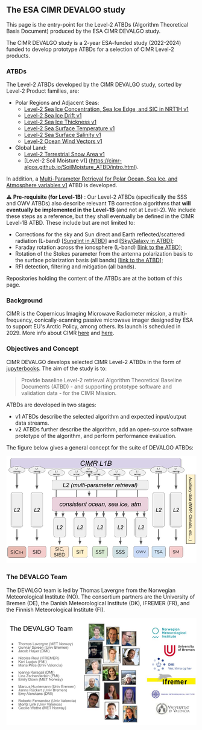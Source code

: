 ## The ESA CIMR DEVALGO study

This page is the entry-point for the Level-2 ATBDs (Algorithm Theoretical Basis Document) produced by the ESA CIMR DEVALGO study.

The CIMR DEVALGO study is a 2-year ESA-funded study (2022-2024) funded to develop prototype ATBDs for a selection of CIMR Level-2 products.

### ATBDs

The Level-2 ATBDs developed by the CIMR DEVALGO study, sorted by Level-2 Product families, are:
* Polar Regions and Adjacent Seas:
   * [Level-2 Sea Ice Concentration, Sea Ice Edge, and SIC in NRT1H v1](https://cimr-algos.github.io/SeaIceConcentration_ATBD/intro.html) 
   * [Level-2 Sea Ice Drift v1](https://cimr-algos.github.io/SeaIceDrift_ATBD/intro.html)
   * [Level-2 Sea Ice Thickness v1](https://cimr-algos.github.io/SeaIceThickness_ATBD/intro.html)
   * [Level-2 Sea Surface Temperature v1](https://cimr-algos.github.io/SeaSurfaceTemperature_ATBD/intro.html) 
   * [Level-2 Sea Surface Salinity v1](https://cimr-algos.github.io/SeaSurfaceSalinity_ATBD/intro.html)
   * [Level-2 Ocean Wind Vectors v1](https://cimr-algos.github.io/OceanWindVectors_ATBD/intro.html)
* Global Land:
   * [Level-2 Terrestrial Snow Area v1](https://cimr-algos.github.io/TerrestrialSnowArea_ATBD/intro.html)
   * [Level-2 Soil Moisture v1] (https://cimr-algos.github.io/SoilMoisture_ATBD/intro.html).
     

In addition, a [Multi-Parameter Retrieval for Polar Ocean, Sea Ice, and Atmosphere variables v1](https://cimr-algos.github.io/MultiParameter_ATBD/intro.html) ATBD is developed.

:warning: **Pre-requisite (for Level-1B)** : Our Level-2 ATBDs (specifically the SSS and OWV ATBDs) also describe relevant TB correction algorithms that **will eventually be implemented in the Level-1B** (and not at Level-2). We include these steps as a reference, but they shall eventually be defined in the CIMR Level-1B ATBD. These include but are not limited to:
* Corrections for the sky and Sun direct and Earth reflected/scattered radiation (L-band) [[Sunglint in ATBD](https://cimr-algos.github.io/SeaSurfaceSalinity_ATBD/baseline_algorithm_definition.html#sea-surface-scattered-solar-sunglint-contributions)] and [[Sky/Galaxy in ATBD](https://cimr-algos.github.io/SeaSurfaceSalinity_ATBD/baseline_algorithm_definition.html#sea-surface-scattered-celestial-sky-radiation-contribution)];
* Faraday rotation across the ionosphere (L-band) [[link to the ATBD](https://cimr-algos.github.io/SeaSurfaceSalinity_ATBD/baseline_algorithm_definition.html#faraday-rotation-angle)];
* Rotation of the Stokes parameter from the antenna polarization basis to the surface polarization basis (all bands) [[link to the ATBD](https://cimr-algos.github.io/SeaSurfaceSalinity_ATBD/baseline_algorithm_definition.html#total-rotation-from-surface-basis-to-antenna-basis)];
* RFI detection, filtering and mitigation (all bands).

Repositories holding the content of the ATBDs are at the bottom of this page.

### Background

CIMR is the Copernicus Imaging Microwave Radiometer mission, a multi-frequency, conically-scanning passive microwave imager
designed by ESA to support EU's Arctic Policy, among others. Its launch is scheduled in 2029.
More info about CIMR [here](https://www.esa.int/Applications/Observing_the_Earth/Copernicus/Copernicus_Sentinel_Expansion_missions) and
[here](https://cimr.eu).

### Objectives and Concept

CIMR DEVALGO develops selected CIMR Level-2 ATBDs in the form of [jupyterbooks](https://jupyterbook.org/en/stable/intro.html). The aim of the study is to:

> Provide baseline Level-2 retrieval Algorithm Theoretical Baseline Documents (ATBD)  - and supporting prototype software and validation data - for the CIMR Mission.

ATBDs are developed in two stages:
* v1 ATBDs describe the selected algorithm and expected input/output data streams.
* v2 ATBDs further describe the algorithm, add an open-source software prototype of the algorithm, and perform performance evaluation.

The figure below gives a general concept for the suite of DEVALGO ATBDs:

![The CIMR DEVALGO Concept](./profile/imgs/devalgo_concept.png)

### The DEVALGO Team

The DEVALGO team is led by Thomas Lavergne from the Norwegian Meteorological Institute (NO). The consortium partners are the University of Bremen (DE),
the Danish Meteorological Institute (DK), IFREMER (FR), and the Finnish Meteorological Institute (FI).

![The CIMR DEVALGO Team](./profile/imgs/devalgo_team.png)



